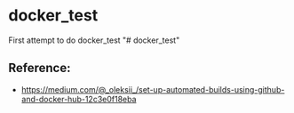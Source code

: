# docker_test
First attempt to do docker_test
"# docker_test"

## Reference:
   * https://medium.com/@_oleksii_/set-up-automated-builds-using-github-and-docker-hub-12c3e0f18eba